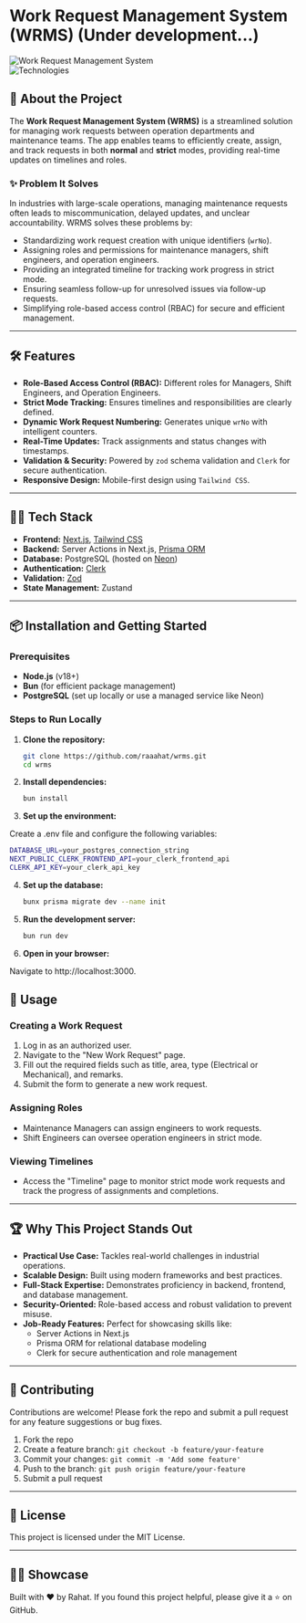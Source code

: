# Work Request Management System (WRMS) (Under development...)

![Work Request Management System](https://img.shields.io/badge/WorkRequestApp-v1.0-blue.svg)  
![Technologies](https://img.shields.io/badge/Technologies-Next.js%20|%20TypeScript%20|%20Tailwind%20CSS%20|%20Prisma%20|%20Clerk%20Auth%20|%20Zod-brightgreen)

## 🚀 About the Project

The **Work Request Management System (WRMS)** is a streamlined solution for managing work requests between operation departments and maintenance teams. The app enables teams to efficiently create, assign, and track requests in both **normal** and **strict** modes, providing real-time updates on timelines and roles.

### ✨ Problem It Solves

In industries with large-scale operations, managing maintenance requests often leads to miscommunication, delayed updates, and unclear accountability. WRMS solves these problems by:

- Standardizing work request creation with unique identifiers (`wrNo`).
- Assigning roles and permissions for maintenance managers, shift engineers, and operation engineers.
- Providing an integrated timeline for tracking work progress in strict mode.
- Ensuring seamless follow-up for unresolved issues via follow-up requests.
- Simplifying role-based access control (RBAC) for secure and efficient management.

---

## 🛠️ Features

- **Role-Based Access Control (RBAC):** Different roles for Managers, Shift Engineers, and Operation Engineers.
- **Strict Mode Tracking:** Ensures timelines and responsibilities are clearly defined.
- **Dynamic Work Request Numbering:** Generates unique `wrNo` with intelligent counters.
- **Real-Time Updates:** Track assignments and status changes with timestamps.
- **Validation & Security:** Powered by `zod` schema validation and `Clerk` for secure authentication.
- **Responsive Design:** Mobile-first design using `Tailwind CSS`.

---

## 🧑‍💻 Tech Stack

- **Frontend:** [Next.js](https://nextjs.org/), [Tailwind CSS](https://tailwindcss.com/)
- **Backend:** Server Actions in Next.js, [Prisma ORM](https://www.prisma.io/)
- **Database:** PostgreSQL (hosted on [Neon](https://neon.tech/))
- **Authentication:** [Clerk](https://clerk.dev/)
- **Validation:** [Zod](https://zod.dev/)
- **State Management:** Zustand

---

## 📦 Installation and Getting Started

### Prerequisites

- **Node.js** (v18+)
- **Bun** (for efficient package management)
- **PostgreSQL** (set up locally or use a managed service like Neon)

### Steps to Run Locally

1. **Clone the repository:**

   ```bash
   git clone https://github.com/raaahat/wrms.git
   cd wrms
   ```

2. **Install dependencies:**

   ```bash
   bun install

   ```

3. **Set up the environment:**

Create a .env file and configure the following variables:

```bash
DATABASE_URL=your_postgres_connection_string
NEXT_PUBLIC_CLERK_FRONTEND_API=your_clerk_frontend_api
CLERK_API_KEY=your_clerk_api_key

```

4. **Set up the database:**

   ```bash
   bunx prisma migrate dev --name init
   ```

5. **Run the development server:**

   ```bash
   bun run dev

   ```

6. **Open in your browser:**

Navigate to http://localhost:3000.

## 📖 Usage

### Creating a Work Request

1. Log in as an authorized user.
2. Navigate to the "New Work Request" page.
3. Fill out the required fields such as title, area, type (Electrical or Mechanical), and remarks.
4. Submit the form to generate a new work request.

### Assigning Roles

- Maintenance Managers can assign engineers to work requests.
- Shift Engineers can oversee operation engineers in strict mode.

### Viewing Timelines

- Access the "Timeline" page to monitor strict mode work requests and track the progress of assignments and completions.

---

## 🏆 Why This Project Stands Out

- **Practical Use Case:** Tackles real-world challenges in industrial operations.
- **Scalable Design:** Built using modern frameworks and best practices.
- **Full-Stack Expertise:** Demonstrates proficiency in backend, frontend, and database management.
- **Security-Oriented:** Role-based access and robust validation to prevent misuse.
- **Job-Ready Features:** Perfect for showcasing skills like:
  - Server Actions in Next.js
  - Prisma ORM for relational database modeling
  - Clerk for secure authentication and role management

---

## 🌟 Contributing

Contributions are welcome! Please fork the repo and submit a pull request for any feature suggestions or bug fixes.

1. Fork the repo
2. Create a feature branch: `git checkout -b feature/your-feature`
3. Commit your changes: `git commit -m 'Add some feature'`
4. Push to the branch: `git push origin feature/your-feature`
5. Submit a pull request

---

## 📄 License

This project is licensed under the MIT License.

---

## 👨‍💻 Showcase

Built with ❤️ by Rahat. If you found this project helpful, please give it a ⭐ on GitHub.
